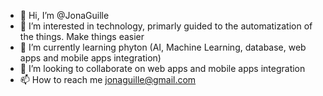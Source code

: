 - 👋 Hi, I’m @JonaGuille
- 👀 I’m interested in technology, primarly guided to the automatization of the things. Make things easier
- 🌱 I’m currently learning phyton (AI, Machine Learning, database, web apps and mobile apps integration)
- 💞️ I’m looking to collaborate on web apps and mobile apps integration
- 📫 How to reach me jonaguille@gmail.com

<!---
JonaGuille/JonaGuille is a ✨ special ✨ repository because its `README.md` (this file) appears on your GitHub profile.
You can click the Preview link to take a look at your changes.
--->
